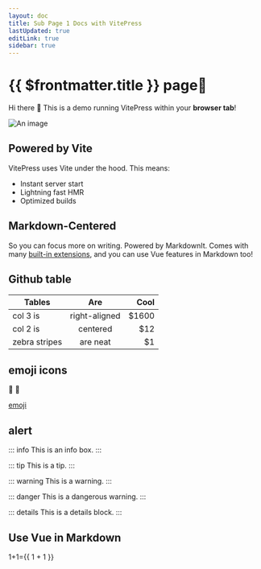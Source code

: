 ```yaml
---
layout: doc
title: Sub Page 1 Docs with VitePress
lastUpdated: true
editLink: true
sidebar: true
---
```


# {{ $frontmatter.title }} page💙

Hi there :wave: This is a demo running VitePress within your **browser tab**!

![An image](/cat.png)

## Powered by Vite

VitePress uses Vite under the hood. This means:

- Instant server start
- Lightning fast HMR
- Optimized builds

## Markdown-Centered

So you can focus more on writing. Powered by MarkdownIt. Comes with many [built-in extensions](https://vitepress.dev/guide/markdown), and you can use Vue features in Markdown too!


## Github table
| Tables        |      Are      |  Cool |
| ------------- | :-----------: | ----: |
| col 3 is      | right-aligned | $1600 |
| col 2 is      |   centered    |   $12 |
| zebra stripes |   are neat    |    $1 |

## emoji icons
:tada: :100:

[emoji](https://github.com/markdown-it/markdown-it-emoji/blob/master/lib/data/full.mjs)

## alert
::: info
This is an info box.
:::

::: tip
This is a tip.
:::

::: warning
This is a warning.
:::

::: danger
This is a dangerous warning.
:::

::: details
This is a details block.
:::

## Use Vue in Markdown
1+1={{ 1 + 1 }}